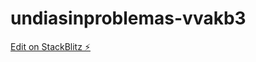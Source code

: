 # undiasinproblemas-vvakb3

[Edit on StackBlitz ⚡️](https://stackblitz.com/edit/undiasinproblemas-vvakb3)
